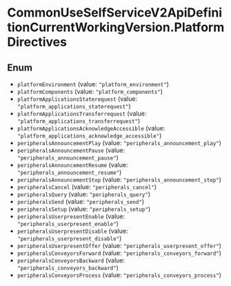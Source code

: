 # CommonUseSelfServiceV2ApiDefinitionCurrentWorkingVersion.PlatformDirectives

## Enum

* `platformEnvironment` (value: `"platform_environment"`)
* `platformComponents` (value: `"platform_components"`)
* `platformApplicationsStaterequest` (value: `"platform_applications_staterequest"`)
* `platformApplicationsTransferrequest` (value: `"platform_applications_transferrequest"`)
* `platformApplicationsAcknowledgeAccessible` (value: `"platform_applications_acknowledge_accessible"`)
* `peripheralsAnnouncementPlay` (value: `"peripherals_announcement_play"`)
* `peripheralsAnnouncementPause` (value: `"peripherals_announcement_pause"`)
* `peripheralsAnnouncementResume` (value: `"peripherals_announcement_resume"`)
* `peripheralsAnnouncementStop` (value: `"peripherals_announcement_stop"`)
* `peripheralsCancel` (value: `"peripherals_cancel"`)
* `peripheralsQuery` (value: `"peripherals_query"`)
* `peripheralsSend` (value: `"peripherals_send"`)
* `peripheralsSetup` (value: `"peripherals_setup"`)
* `peripheralsUserpresentEnable` (value: `"peripherals_userpresent_enable"`)
* `peripheralsUserpresentDisable` (value: `"peripherals_userpresent_disable"`)
* `peripheralsUserpresentOffer` (value: `"peripherals_userpresent_offer"`)
* `peripheralsConveyorsForward` (value: `"peripherals_conveyors_forward"`)
* `peripheralsConveyorsBackward` (value: `"peripherals_conveyors_backward"`)
* `peripheralsConveyorsProcess` (value: `"peripherals_conveyors_process"`)

